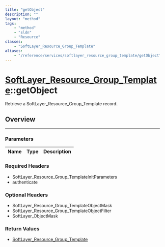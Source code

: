 ```yaml
---
title: "getObject"
description: ""
layout: "method"
tags:
    - "method"
    - "sldn"
    - "Resource"
classes:
    - "SoftLayer_Resource_Group_Template"
aliases:
    - "/reference/services/softlayer_resource_group_template/getObject"
---
```

# [SoftLayer_Resource_Group_Template](/reference/services/SoftLayer_Resource_Group_Template)::getObject


Retrieve a SoftLayer_Resource_Group_Template record.


## Overview 


-----

### Parameters 
|Name | Type | Description |
| --- | --- | --- |


### Required Headers
* SoftLayer_Resource_Group_TemplateInitParameters
* authenticate


### Optional Headers
* SoftLayer_Resource_Group_TemplateObjectMask
* SoftLayer_Resource_Group_TemplateObjectFilter
* SoftLayer_ObjectMask

### Return Values
* <a href='/reference/datatypes/SoftLayer_Resource_Group_Template'>SoftLayer_Resource_Group_Template </a>




